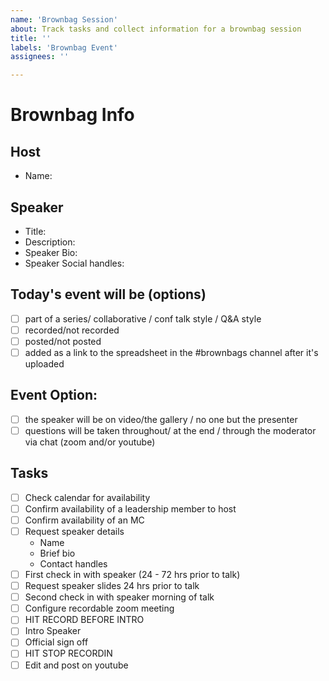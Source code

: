 ```yaml
---
name: 'Brownbag Session'
about: Track tasks and collect information for a brownbag session
title: ''
labels: 'Brownbag Event'
assignees: ''

---
```


# Brownbag Info
## Host
- Name:

## Speaker
- Title:
- Description:
- Speaker Bio:
- Speaker Social handles:

## Today's event will be (options)
- [ ] part of a series/ collaborative / conf talk style / Q&A style
- [ ] recorded/not recorded
- [ ] posted/not posted    
- [ ] added as a link to the spreadsheet in the #brownbags channel after it's uploaded
     
## Event Option:     
- [ ] the speaker will be on video/the gallery / no one but the presenter
- [ ] questions will be taken throughout/ at the end / through the moderator via chat (zoom and/or youtube)

## Tasks
- [ ] Check calendar for availability
- [ ] Confirm availability of a leadership member to host
- [ ] Confirm availability of an MC
- [ ] Request speaker details
  - Name
  - Brief bio
  - Contact handles
- [ ] First check in with speaker (24 - 72 hrs prior to talk)
- [ ] Request speaker slides 24 hrs prior to talk
- [ ] Second check in with speaker morning of talk
- [ ] Configure recordable zoom meeting
- [ ] HIT RECORD BEFORE INTRO
- [ ] Intro Speaker
- [ ] Official sign off
- [ ] HIT STOP RECORDIN
- [ ] Edit and post on youtube
